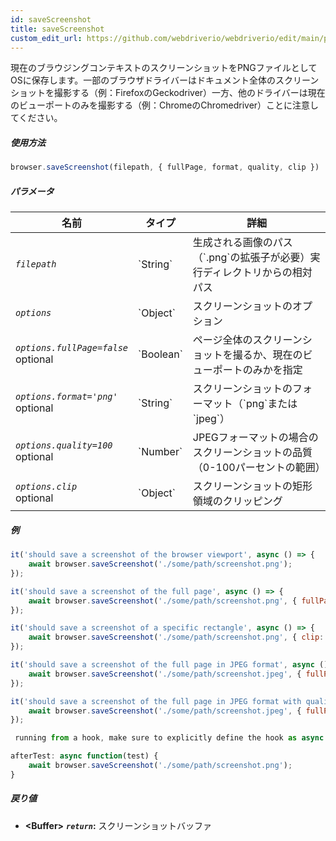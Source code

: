 ```yaml
---
id: saveScreenshot
title: saveScreenshot
custom_edit_url: https://github.com/webdriverio/webdriverio/edit/main/packages/webdriverio/src/commands/browser/saveScreenshot.ts
---
```


現在のブラウジングコンテキストのスクリーンショットをPNGファイルとしてOSに保存します。一部のブラウザドライバーはドキュメント全体のスクリーンショットを撮影する（例：FirefoxのGeckodriver）一方、他のドライバーは現在のビューポートのみを撮影する（例：ChromeのChromedriver）ことに注意してください。

##### 使用方法

```js
browser.saveScreenshot(filepath, { fullPage, format, quality, clip })
```

##### パラメータ

<table>
  <thead>
    <tr>
      <th>名前</th><th>タイプ</th><th>詳細</th>
    </tr>
  </thead>
  <tbody>
    <tr>
      <td><code><var>filepath</var></code></td>
      <td>`String`</td>
      <td>生成される画像のパス（`.png`の拡張子が必要）実行ディレクトリからの相対パス</td>
    </tr>
    <tr>
      <td><code><var>options</var></code></td>
      <td>`Object`</td>
      <td>スクリーンショットのオプション</td>
    </tr>
    <tr>
      <td><code><var>options.fullPage=false</var></code><br /><span className="label labelWarning">optional</span></td>
      <td>`Boolean`</td>
      <td>ページ全体のスクリーンショットを撮るか、現在のビューポートのみかを指定</td>
    </tr>
    <tr>
      <td><code><var>options.format='png'</var></code><br /><span className="label labelWarning">optional</span></td>
      <td>`String`</td>
      <td>スクリーンショットのフォーマット（`png`または`jpeg`）</td>
    </tr>
    <tr>
      <td><code><var>options.quality=100</var></code><br /><span className="label labelWarning">optional</span></td>
      <td>`Number`</td>
      <td>JPEGフォーマットの場合のスクリーンショットの品質（0-100パーセントの範囲）</td>
    </tr>
    <tr>
      <td><code><var>options.clip</var></code><br /><span className="label labelWarning">optional</span></td>
      <td>`Object`</td>
      <td>スクリーンショットの矩形領域のクリッピング</td>
    </tr>
  </tbody>
</table>

##### 例

```js title="saveScreenshot.js"
it('should save a screenshot of the browser viewport', async () => {
    await browser.saveScreenshot('./some/path/screenshot.png');
});

it('should save a screenshot of the full page', async () => {
    await browser.saveScreenshot('./some/path/screenshot.png', { fullPage: true });
});

it('should save a screenshot of a specific rectangle', async () => {
    await browser.saveScreenshot('./some/path/screenshot.png', { clip: { x: 0, y: 0, width: 100, height: 100 } });
});

it('should save a screenshot of the full page in JPEG format', async () => {
    await browser.saveScreenshot('./some/path/screenshot.jpeg', { fullPage: true, format: 'jpeg' });
});

it('should save a screenshot of the full page in JPEG format with quality 50', async () => {
    await browser.saveScreenshot('./some/path/screenshot.jpeg', { fullPage: true, format: 'jpeg', quality: 50 });
});

 running from a hook, make sure to explicitly define the hook as async:

```

```js title="wdio.conf.js"
afterTest: async function(test) {
    await browser.saveScreenshot('./some/path/screenshot.png');
}
```

##### 戻り値

- **&lt;Buffer&gt;**
            **<code><var>return</var></code>:**                             スクリーンショットバッファ